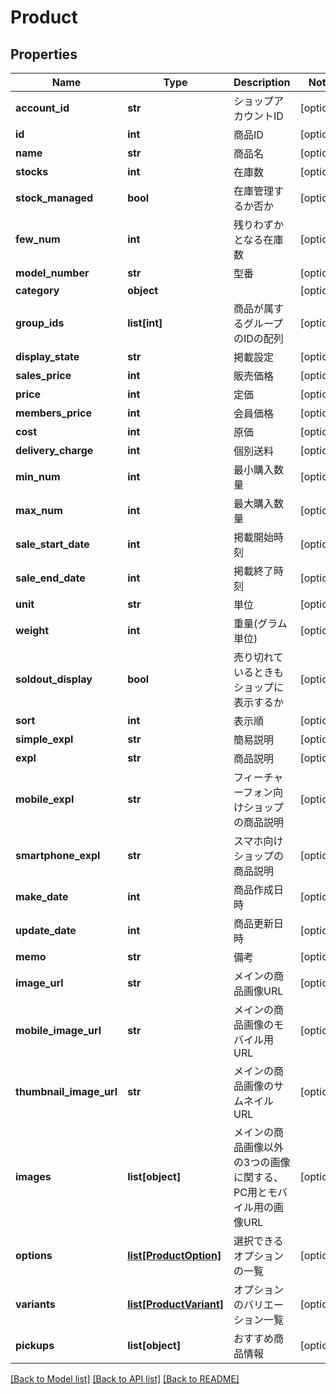 # Product

## Properties
Name | Type | Description | Notes
------------ | ------------- | ------------- | -------------
**account_id** | **str** | ショップアカウントID | [optional] 
**id** | **int** | 商品ID | [optional] 
**name** | **str** | 商品名 | [optional] 
**stocks** | **int** | 在庫数 | [optional] 
**stock_managed** | **bool** | 在庫管理するか否か | [optional] 
**few_num** | **int** | 残りわずかとなる在庫数 | [optional] 
**model_number** | **str** | 型番 | [optional] 
**category** | **object** |  | [optional] 
**group_ids** | **list[int]** | 商品が属するグループのIDの配列 | [optional] 
**display_state** | **str** | 掲載設定 | [optional] 
**sales_price** | **int** | 販売価格 | [optional] 
**price** | **int** | 定価 | [optional] 
**members_price** | **int** | 会員価格 | [optional] 
**cost** | **int** | 原価 | [optional] 
**delivery_charge** | **int** | 個別送料 | [optional] 
**min_num** | **int** | 最小購入数量 | [optional] 
**max_num** | **int** | 最大購入数量 | [optional] 
**sale_start_date** | **int** | 掲載開始時刻 | [optional] 
**sale_end_date** | **int** | 掲載終了時刻 | [optional] 
**unit** | **str** | 単位 | [optional] 
**weight** | **int** | 重量(グラム単位) | [optional] 
**soldout_display** | **bool** | 売り切れているときもショップに表示するか | [optional] 
**sort** | **int** | 表示順 | [optional] 
**simple_expl** | **str** | 簡易説明 | [optional] 
**expl** | **str** | 商品説明 | [optional] 
**mobile_expl** | **str** | フィーチャーフォン向けショップの商品説明 | [optional] 
**smartphone_expl** | **str** | スマホ向けショップの商品説明 | [optional] 
**make_date** | **int** | 商品作成日時 | [optional] 
**update_date** | **int** | 商品更新日時 | [optional] 
**memo** | **str** | 備考 | [optional] 
**image_url** | **str** | メインの商品画像URL | [optional] 
**mobile_image_url** | **str** | メインの商品画像のモバイル用URL | [optional] 
**thumbnail_image_url** | **str** | メインの商品画像のサムネイルURL | [optional] 
**images** | **list[object]** | メインの商品画像以外の3つの画像に関する、PC用とモバイル用の画像URL | [optional] 
**options** | [**list[ProductOption]**](ProductOption.md) | 選択できるオプションの一覧 | [optional] 
**variants** | [**list[ProductVariant]**](ProductVariant.md) | オプションのバリエーション一覧 | [optional] 
**pickups** | **list[object]** | おすすめ商品情報 | [optional] 

[[Back to Model list]](../README.md#documentation-for-models) [[Back to API list]](../README.md#documentation-for-api-endpoints) [[Back to README]](../README.md)


